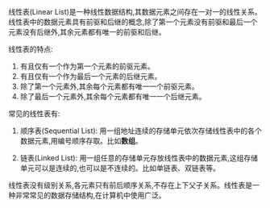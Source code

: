 线性表(Linear List)是一种线性数据结构,其数据元素之间存在一对一的线性关系。
线性表中的数据元素具有前驱和后继的概念,除了第一个元素没有前驱和最后一个元素没有后继外,其余元素都有唯一的前驱和后继。

线性表的特点:

1. 有且仅有一个作为第一个元素的前驱元素。
2. 有且仅有一个作为最后一个元素的后继元素。
3. 除了第一个元素外,其余每个元素都有唯一一个前驱元素。
4. 除了最后一个元素外,其余每个元素都有唯一一个后继元素。

常见的线性表有:

1. 顺序表(Sequential List): 用一组地址连续的存储单元依次存储线性表中的各个数据元素,用编号顺序存取。比如**数组**。

2. 链表(Linked List): 用一组任意的存储单元存放线性表中的数据元素,这组存储单元可以是连续的,也可以是不连续的。比如单链表、双链表等。

线性表没有级别关系,各元素只有前后顺序关系,不存在上下父子关系。线性表是一种非常常见的数据存储结构,在计算机中使用广泛。